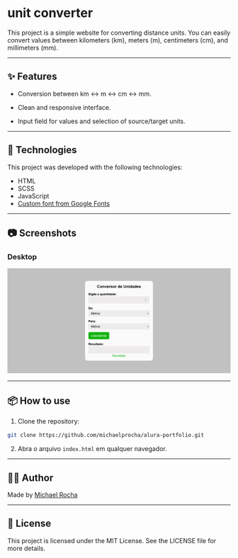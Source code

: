 # unit converter

This project is a simple website for converting distance units.
You can easily convert values between kilometers (km), meters (m), centimeters (cm), and millimeters (mm).

---

## ✨ Features

- Conversion between km ↔ m ↔ cm ↔ mm.

- Clean and responsive interface.

- Input field for values and selection of source/target units.

---

## 🚀 Technologies

This project was developed with the following technologies:

- HTML
- SCSS 
- JavaScript
- [Custom font from Google Fonts](https://fonts.google.com/) 

---

## 📷 Screenshots

### Desktop
![screenshot-desktop](screenshots/index.png)

---

## 📦 How to use

1. Clone the repository:
```bash
git clone https://github.com/michaelprocha/alura-portfolio.git
```
2. Abra o arquivo `index.html` em qualquer navegador.

---

## 👨‍💻 Author

Made by [Michael Rocha](https://github.com/michaelprocha)

---

## 📄 License

This project is licensed under the MIT License. See the LICENSE file for more details.